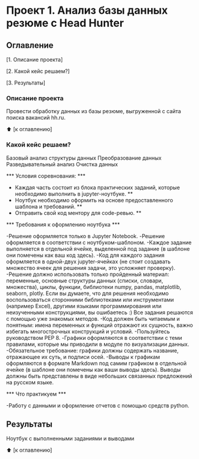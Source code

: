 # Проект 1. Анализ базы данных резюме c Head Hunter


## Оглавление

[1. Описание проекта]

[2. Какой кейс решаем?]

[3. Результаты]


### Описание проекта

Провести обработку данных из базы резюме, выгруженной с сайта поиска вакансий hh.ru.

:arrow_up: [к оглавлению]



### Какой кейс решаем?
Базовый анализ структуры данных
Преобразование данных
Разведывательный анализ
Очистка данных

*** Условия соревнования: ***

- Каждая часть состоит из блока практических заданий, которые необходимо выполнить в jupyter-ноутбуке. **
- Ноутбук необходимо оформить на основе предоставленного шаблона и требований. **
- Отправить свой код ментору для code-ревью. **

*** Требования к оформлению ноутбука ***

-Решение оформляется только в Jupyter Notebook.
-Решение оформляется в соответствии с ноутбуком-шаблоном.
-Каждое задание выполняется в отдельной ячейке, выделенной под задание (в шаблоне они помечены как ваш код здесь).
-Код для каждого задания оформляется в одной-двух jupyter-ячейках (не стоит создавать множество ячеек для решения задачи, это усложняет проверку).
-Решение должно использовать только пройденный материал: переменные, основные структуры данных (списки, словари, множества), циклы, функции, библиотеки numpy, pandas, matplotlib, seaborn, plotly. Если вы думаете, что для решения необходимо воспользоваться сторонними библиотеками или инструментами (например Excel), другими языками программирования или неизученными конструкциями, вы ошибаетесь :) Все задания решаются с помощью уже знакомых методов.
-Код должен быть читаемым и понятным: имена переменных и функций отражают их сущность, важно избегать многострочных конструкций и условий.
-Пользуйтесь руководством PEP 8.
-Графики оформляются в соответствии с теми правилами, которые мы приводили в модуле по визуализации данных.
-Обязательное требование: графики должны содержать название, отражающее их суть, и подписи осей.
-Выводы к графикам оформляются в формате Markdown под самим графиком в отдельной ячейке (в шаблоне они помечены как ваши выводы здесь). Выводы должны быть представлены в виде небольших связанных предложений на русском языке.

*** Что практикуем ***

-Работу с данными и оформление отчетов с помощью средств python.


## Результаты

Ноутбук с выполненными заданиями и выводами

:arrow_up: [к оглавлению]